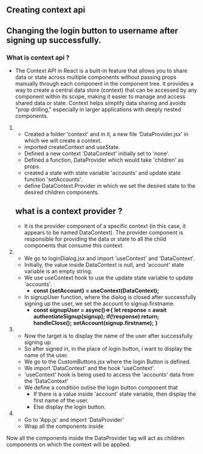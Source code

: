 ## Creating context api
## Changing the login button to username after signing up successfully.

### What is context api ?
-  The Context API in React is a built-in feature that allows you to share data or state across multiple components without passing props manually through each component in the component tree. It provides a way to create a central data store (context) that can be accessed by any component within its scope, making it easier to manage and access shared data or state. Context helps simplify data sharing and avoids "prop drilling," especially in larger applications with deeply nested components.

1. - Created a folder 'context' and in it, a new file 'DataProvider.jsx' in which we will create a context.
   - imported createContext and useState.
   - Defined a new context 'DataContext' initially set to 'none'.
   - Defined a function, DataProvider which would take 'children' as props. 
   - created a state with state variable 'accounts' and update state function 'setAccounts'.
   - define DataContext.Provider in which we set the desired state to the desired children components.

   ## what is a context provider ?
   - It is the provider component of a specific context (in this case, it appears to be named DataContext). The provider component is responsible for providing the data or state to all the child components that consume this context.

2. - We go to loginDialog.jsx and import 'useContext' and 'DataContext'.
   - Initially, the value inside DataContext is null, and 'account' state variable is an empty string.
   - We use useContext hook to use the update state variable to update 'accounts'.
        - **const {setAccount} = useContext(DataContext);**
   - In signupUser function, where the dialog is closed after successfully signing up the user, we set the account to signup.firstname. 
        - **const signupUser = async()=>{**
            **let response = await authentiateSignup(signup);**
            **if(!response) return;**
            **handleClose();**
            **setAccount(signup.firstname);**
        **}**

3. - Now the target is to display the name of the user after successfully signing up.
   - So after signed in, in the place of login button, i want to display the name of the user.
   - We go to the CustomButtons.jsx where the login Button is defined.
   - We import 'DataContext' and the hook 'useContext'.
   - 'useContext' hook is being used to access the 'accounts' data from the 'DataContext'
   - We define a condition outise the login button component that
        - If there is a value inside 'account' state variable, then display the first name of the user.
        - Else display the login button.

4. - Go to 'App.js' and import 'DataProvider'
   - Wrap all the components inside <DataProvider>

Now all the components inside the DataProvider tag will act as children components on which the context will be applied.

    